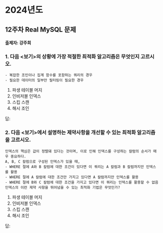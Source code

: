# 2024년도
## 12주차 Real MySQL 문제
#### 출제자: 강주희

### 1. 다음 <보기>의 상황에 가장 적절한 최적화 알고리즘은 무엇인지 고르시오.
```
- 복잡한 조인이나 집계 함수를 포함하는 쿼리의 경우
- 필요한 데이터의 일부만 필터링이 필요한 경우
```
1. 파생 테이블 머지
2. 인비저블 인덱스
3. 스킵 스캔
4. 해시 조인

답:

### 2. 다음 <보기>에서 설명하는 제약사항을 개선할 수 있는 최적화 알고리즘을 고르시오.
```
인덱스의 핵심은 값이 정렬돼 있다는 것이며, 이로 인해 인덱스를 구성하는 칼럼의 순서가 매우 중요하다.
A, B, C 칼럼으로 구성된 인덱스가 있을 때,
- WHERE 절에 A와 B 칼럼에 대한 조건이 있다면 이 쿼리는 A 칼럼과 B 칼럼까지만 인덱스를 활용
- WHERE 절에 A 칼럼에 대한 조건만 가지고 있다면 A 칼럼까지만 인덱스를 활용
- WHERE 절에 B와 C 칼럼에 대한 조건을 가지고 있다면 이 쿼리는 인덱스를 활용할 수 없음
인덱스의 이런 제약 사항을 뛰어넘을 수 있는 최적화 기법은 무엇인가?
```

1. 파생 테이블 머지
2. 인비저블 인덱스
3. 스킵 스캔
4. 해시 조인
   
답: 
